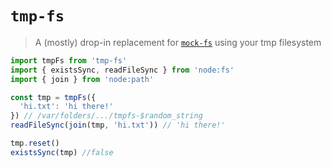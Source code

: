 # `tmp-fs`

> A (mostly) drop-in replacement for [`mock-fs`](https://github.com/tschaub/mock-fs) using your tmp filesystem

```js
import tmpFs from 'tmp-fs'
import { existsSync, readFileSync } from 'node:fs'
import { join } from 'node:path'

const tmp = tmpFs({
  'hi.txt': 'hi there!'
}) // /var/folders/.../tmpfs-$random_string
readFileSync(join(tmp, 'hi.txt')) // 'hi there!'

tmp.reset()
existsSync(tmp) //false
```
